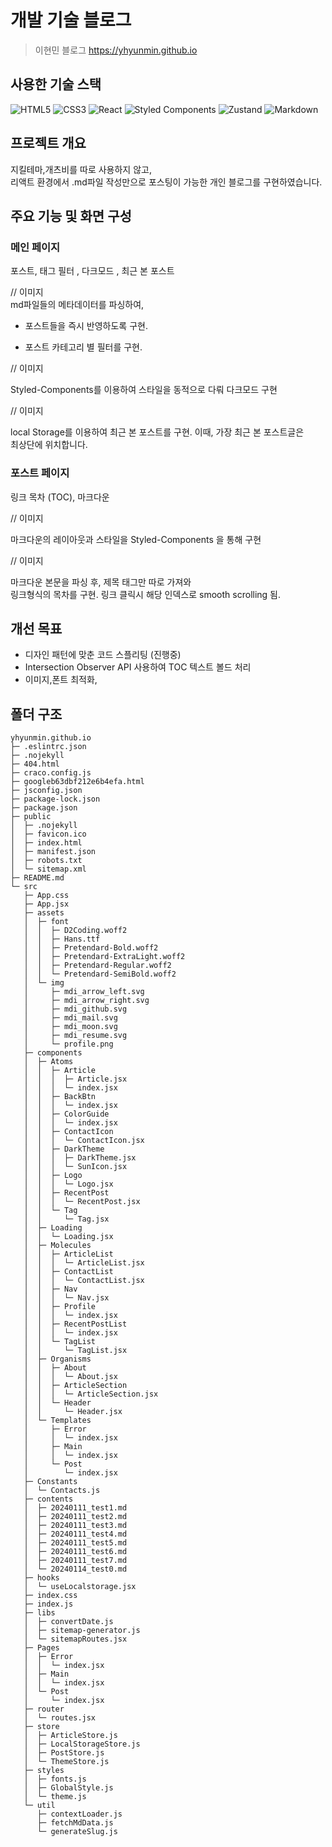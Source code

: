 # 개발 기술 블로그

> 이현민 블로그
> https://yhyunmin.github.io

## 사용한 기술 스택

![HTML5](https://img.shields.io/badge/html5-%23E34F26.svg?style=for-the-badge&logo=html5&logoColor=white)
![CSS3](https://img.shields.io/badge/css3-%231572B6.svg?style=for-the-badge&logo=css3&logoColor=white)
![React](https://img.shields.io/badge/react-%2320232a.svg?style=for-the-badge&logo=react&logoColor=%2361DAFB)
![Styled Components](https://img.shields.io/badge/styled--components-DB7093?style=for-the-badge&logo=styled-components&logoColor=white)
![Zustand](https://img.shields.io/badge/zustand-%2320232a.svg?style=for-the-badge&logo=react&logoColor=%2361DAFB)
![Markdown](https://img.shields.io/badge/markdown-%23000000.svg?style=for-the-badge&logo=markdown&logoColor=white)

## 프로젝트 개요

지킬테마,개츠비를 따로 사용하지 않고,  
리액트 환경에서 .md파일 작성만으로 포스팅이 가능한 개인 블로그를 구현하였습니다.

## 주요 기능 및 화면 구성

### 메인 페이지

포스트, 태그 필터 , 다크모드 , 최근 본 포스트

// 이미지  
md파일들의 메타데이터를 파싱하여,

- 포스트들을 즉시 반영하도록 구현.

- 포스트 카테고리 별 필터를 구현.

// 이미지

Styled-Components를 이용하여 스타일을 동적으로 다뤄 다크모드 구현

// 이미지

local Storage를 이용하여 최근 본 포스트를 구현. 이때, 가장 최근 본 포스트글은  
최상단에 위치합니다.

### 포스트 페이지

링크 목차 (TOC), 마크다운

// 이미지

마크다운의 레이아웃과 스타일을 Styled-Components 을 통해 구현

// 이미지

마크다운 본문을 파싱 후, 제목 태그만 따로 가져와  
링크형식의 목차를 구현. 링크 클릭시 해당 인덱스로 smooth scrolling 됨.

## 개선 목표

- 디자인 패턴에 맞춘 코드 스플리팅 (진행중)
- Intersection Observer API 사용하여 TOC 텍스트 볼드 처리
- 이미지,폰트 최적화,

## 폴더 구조

```
yhyunmin.github.io
├─ .eslintrc.json
├─ .nojekyll
├─ 404.html
├─ craco.config.js
├─ googleb63dbf212e6b4efa.html
├─ jsconfig.json
├─ package-lock.json
├─ package.json
├─ public
│  ├─ .nojekyll
│  ├─ favicon.ico
│  ├─ index.html
│  ├─ manifest.json
│  ├─ robots.txt
│  └─ sitemap.xml
├─ README.md
└─ src
   ├─ App.css
   ├─ App.jsx
   ├─ assets
   │  ├─ font
   │  │  ├─ D2Coding.woff2
   │  │  ├─ Hans.ttf
   │  │  ├─ Pretendard-Bold.woff2
   │  │  ├─ Pretendard-ExtraLight.woff2
   │  │  ├─ Pretendard-Regular.woff2
   │  │  └─ Pretendard-SemiBold.woff2
   │  └─ img
   │     ├─ mdi_arrow_left.svg
   │     ├─ mdi_arrow_right.svg
   │     ├─ mdi_github.svg
   │     ├─ mdi_mail.svg
   │     ├─ mdi_moon.svg
   │     ├─ mdi_resume.svg
   │     └─ profile.png
   ├─ components
   │  ├─ Atoms
   │  │  ├─ Article
   │  │  │  ├─ Article.jsx
   │  │  │  └─ index.jsx
   │  │  ├─ BackBtn
   │  │  │  └─ index.jsx
   │  │  ├─ ColorGuide
   │  │  │  └─ index.jsx
   │  │  ├─ ContactIcon
   │  │  │  └─ ContactIcon.jsx
   │  │  ├─ DarkTheme
   │  │  │  ├─ DarkTheme.jsx
   │  │  │  └─ SunIcon.jsx
   │  │  ├─ Logo
   │  │  │  └─ Logo.jsx
   │  │  ├─ RecentPost
   │  │  │  └─ RecentPost.jsx
   │  │  └─ Tag
   │  │     └─ Tag.jsx
   │  ├─ Loading
   │  │  └─ Loading.jsx
   │  ├─ Molecules
   │  │  ├─ ArticleList
   │  │  │  └─ ArticleList.jsx
   │  │  ├─ ContactList
   │  │  │  └─ ContactList.jsx
   │  │  ├─ Nav
   │  │  │  └─ Nav.jsx
   │  │  ├─ Profile
   │  │  │  └─ index.jsx
   │  │  ├─ RecentPostList
   │  │  │  └─ index.jsx
   │  │  └─ TagList
   │  │     └─ TagList.jsx
   │  ├─ Organisms
   │  │  ├─ About
   │  │  │  └─ About.jsx
   │  │  ├─ ArticleSection
   │  │  │  └─ ArticleSection.jsx
   │  │  └─ Header
   │  │     └─ Header.jsx
   │  └─ Templates
   │     ├─ Error
   │     │  └─ index.jsx
   │     ├─ Main
   │     │  └─ index.jsx
   │     └─ Post
   │        └─ index.jsx
   ├─ Constants
   │  └─ Contacts.js
   ├─ contents
   │  ├─ 20240111_test1.md
   │  ├─ 20240111_test2.md
   │  ├─ 20240111_test3.md
   │  ├─ 20240111_test4.md
   │  ├─ 20240111_test5.md
   │  ├─ 20240111_test6.md
   │  ├─ 20240111_test7.md
   │  └─ 20240114_test0.md
   ├─ hooks
   │  └─ useLocalstorage.jsx
   ├─ index.css
   ├─ index.js
   ├─ libs
   │  ├─ convertDate.js
   │  ├─ sitemap-generator.js
   │  └─ sitemapRoutes.jsx
   ├─ Pages
   │  ├─ Error
   │  │  └─ index.jsx
   │  ├─ Main
   │  │  └─ index.jsx
   │  └─ Post
   │     └─ index.jsx
   ├─ router
   │  └─ routes.jsx
   ├─ store
   │  ├─ ArticleStore.js
   │  ├─ LocalStorageStore.js
   │  ├─ PostStore.js
   │  └─ ThemeStore.js
   ├─ styles
   │  ├─ fonts.js
   │  ├─ GlobalStyle.js
   │  └─ theme.js
   └─ util
      ├─ contextLoader.js
      ├─ fetchMdData.js
      └─ generateSlug.js

```
